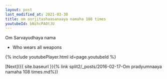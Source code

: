 ```yaml
---
layout: post
last_modified_at: 2021-03-30
title: om oorjitashaasanaaya namaha 108 times
youtubeId: bNihcPAOtJU
---
```

 
 
Om Sarvayudhaya nama 
 
 -  Who wears all weapons 
 
  
 
  
 
 
 
 
 
 


{% include youtubePlayer.html id=page.youtubeId %}
 
[Next]({{ site.baseurl }}{% link  split2/_posts/2016-02-17-Om pradyumnaaya namaha 108 times.md%})
 
